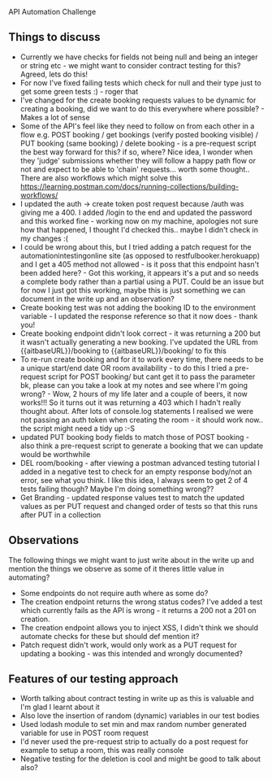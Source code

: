 API Automation Challenge

## Things to discuss
- Currently we have checks for fields not being null and being an integer or string etc - we might want to consider contract testing for this? Agreed, lets do this!
- For now I've fixed failing tests which check for null and their type just to get some green tests :) - roger that
- I've changed for the create booking requests values to be dynamic for creating a booking, did we want to do this everywhere where possible? - Makes a lot of sense
- Some of the API's feel like they need to follow on from each other in a flow e.g. POST booking / get bookings (verify posted booking visible) / PUT booking (same booking) / delete booking - is a pre-request script the best way forward for this? if so, where? Nice idea, I wonder when they 'judge' submissions whether they will follow a happy path flow or not and expect to be able to 'chain' requests... worth some thought.. There are also workflows which might solve this https://learning.postman.com/docs/running-collections/building-workflows/
- I updated the auth -> create token post request because /auth was giving me a 400.  I added /login to the end and updated the password and this worked fine - working now on my machine, apologies not sure how that happened, I thought I'd checked this.. maybe I didn't check in my changes :(
- I could be wrong about this, but I tried adding a patch request for the automationintestingonline site (as opposed to restfulbooker.herokuapp) and I get a 405 method not allowed - is it poss that this endpoint hasn't been added here? - Got this working, it appears it's a put and so needs a complete body rather than a partial using a PUT. Could be an issue but for now I just got this working, maybe this is just something we can document in the write up and an observation?
- Create booking test was not adding the booking ID to the environment variable - I updated the response reference so that it now does - thank you!
- Create booking endpoint didn't look correct - it was returning a 200 but it wasn't actually generating a new booking.  I've updated the URL from {{aitbaseURL}}/booking to {{aitbaseURL}}/booking/ to fix this
- To re-run create booking and for it to work every time, there needs to be a unique start/end date OR room availability - to do this I tried a pre-request script for POST booking/ but cant get it to pass the parameter bk, please can you take a look at my notes and see where I'm going wrong? - Wow, 2 hours of my life later and a couple of beers, it now works!!! So it turns out it was returning a 403 which I hadn't really thought about. After lots of console.log statements I realised we were not passing an auth token when creating the room - it should work now.. the script might need a tidy up :-S
- updated PUT booking body fields to match those of POST booking - also think a pre-request script to generate a booking that we can update would be worthwhile
- DEL room/booking - after viewing a postman advanced testing tutorial I added in a negative test to check for an empty response body/not an error, see what you think. I like this idea, I always seem to get 2 of 4 tests failing though? Maybe I'm doing something wrong??
- Get Branding - updated response values test to match the updated values as per PUT request and changed order of tests so that this runs after PUT in a collection

## Observations
The following things we might want to just write about in the write up and mention the things we observe as some of it theres little value in automating?
- Some endpoints do not require auth where as some do?
- The creation endpoint returns the wrong status codes? I've added a test which currently fails as the API is wrong - it returns a 200 not a 201 on creation.
- The creation endpoint allows you to inject XSS, I didn't think we should automate checks for these but should def mention it?
- Patch request didn't work, would only work as a PUT request for updating a booking - was this intended and wrongly documented?

## Features of our testing approach
- Worth talking about contract testing in write up as this is valuable and I'm glad I learnt about it
- Also love the insertion of random (dynamic) variables in our test bodies
- Used lodash module to set min and max random number generated variable for use in POST room request
- I'd never used the pre-request strip to actually do a post request for example to setup a room, this was really console
- Negative testing for the deletion is cool and might be good to talk about also?
